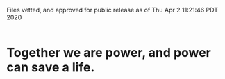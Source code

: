 Files vetted, and approved for public release as of Thu Apr  2 11:21:46 PDT 2020<br><br><h1>Together we are power, and power can save a life.</h1>
